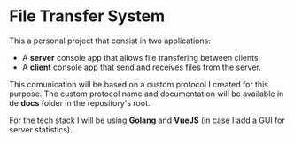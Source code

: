 # File Transfer System
This a personal project that consist in two applications:
* A **server** console app that allows file transfering between clients.
* A **client** console app that send and receives files from the server.

This comunication will be based on a custom protocol I created for this purpose. The custom protocol name and documentation will be available in de **docs** folder in the repository's root.

For the tech stack I will be using **Golang** and **VueJS** (in case I add a GUI for server statistics).
